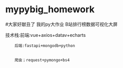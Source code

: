 # mypybig_homework
#大家好献丑了 我的py大作业 
B站排行榜数据可视化大屏



技术栈:前端:vue+axios+datav+echarts
        
        
        
        后端:fastapi+mongodb+python
        
        
        爬虫；request+pymongo+bs4
        
        
        
        
